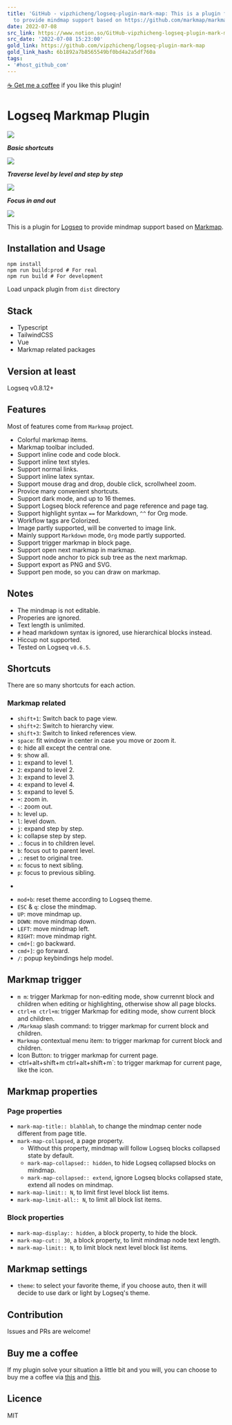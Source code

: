 ```yaml
---
title: 'GitHub - vipzhicheng/logseq-plugin-mark-map: This is a plugin for https://github.com/logseq/logseq
  to provide mindmap support based on https://github.com/markmap/markmap.'
date: 2022-07-08
src_link: https://www.notion.so/GitHub-vipzhicheng-logseq-plugin-mark-map-This-is-a-plugin-for-https-github-com-logseq-logseq-t-21b68fbeb6c3490bafa9c13c330721eb
src_date: '2022-07-08 15:23:00'
gold_link: https://github.com/vipzhicheng/logseq-plugin-mark-map
gold_link_hash: 6b1892a7b8565549bf0bd4a2a5df760a
tags:
- '#host_github_com'
---
```


[☕ Get me a coffee](https://www.buymeacoffee.com/vipzhicheng) if you like this plugin!


Logseq Markmap Plugin
=====================


[![](https://camo.githubusercontent.com/fc6e47eea23742b44acd139d0b3244abc0ab8a8e6b3db47f3043b1223cf1b5fd/68747470733a2f2f696d672e736869656c64732e696f2f6769746875622f646f776e6c6f6164732f7669707a68696368656e672f6c6f677365712d706c7567696e2d6d61726b2d6d61702f746f74616c2e737667)](https://github.com/vipzhicheng/logseq-plugin-mark-map/releases)


***Basic shortcuts***


[![](/vipzhicheng/logseq-plugin-mark-map/raw/master/screencast1.gif)](/vipzhicheng/logseq-plugin-mark-map/blob/master/screencast1.gif)


***Traverse level by level and step by step***


[![](/vipzhicheng/logseq-plugin-mark-map/raw/master/screencast2.gif)](/vipzhicheng/logseq-plugin-mark-map/blob/master/screencast2.gif)


***Focus in and out***


[![](/vipzhicheng/logseq-plugin-mark-map/raw/master/screencast3.gif)](/vipzhicheng/logseq-plugin-mark-map/blob/master/screencast3.gif)


This is a plugin for [Logseq](https://github.com/logseq/logseq) to provide mindmap support based on [Markmap](https://github.com/gera2ld/markmap).


Installation and Usage
----------------------



```
npm install
npm run build:prod # For real
npm run build # For development

```

Load unpack plugin from `dist` directory


Stack
-----


* Typescript
* TailwindCSS
* Vue
* Markmap related packages


Version at least
----------------


Logseq v0.8.12+


Features
--------


Most of features come from `Markmap` project.


* Colorful markmap items.
* Markmap toolbar included.
* Support inline code and code block.
* Support inline text styles.
* Support normal links.
* Support inline latex syntax.
* Support mouse drag and drop, double click, scrollwheel zoom.
* Provice many convenient shortcuts.
* Support dark mode, and up to 16 themes.
* Support Logseq block reference and page reference and page tag.
* Support highlight syntax `==` for Markdown, `^^` for Org mode.
* Workflow tags are Colorized.
* Image partly supported, will be converted to image link.
* Mainly support `Markdown` mode, `Org` mode partly supported.
* Support trigger markmap in block page.
* Support open next markmap in markmap.
* Support node anchor to pick sub tree as the next markmap.
* Support export as PNG and SVG.
* Support pen mode, so you can draw on markmap.


Notes
-----


* The mindmap is not editable.
* Properies are ignored.
* Text length is unlimited.
* `#` head markdown syntax is ignored, use hierarchical blocks instead.
* Hiccup not supported.
* Tested on Logseq `v0.6.5`.


Shortcuts
---------


There are so many shortcuts for each action.


### Markmap related


* `shift+1`: Switch back to page view.
* `shift+2`: Switch to hierarchy view.
* `shift+3`: Switch to linked references view.
* `space`: fit window in center in case you move or zoom it.
* `0`: hide all except the central one.
* `9`: show all.
* `1`: expand to level 1.
* `2`: expand to level 2.
* `3`: expand to level 3.
* `4`: expand to level 4.
* `5`: expand to level 5.
* `+`: zoom in.
* `-`: zoom out.
* `h`: level up.
* `l`: level down.
* `j`: expand step by step.
* `k`: collapse step by step.
* `.`: focus in to children level.
* `b`: focus out to parent level.
* `,`: reset to original tree.
* `n`: focus to next sibling.
* `p`: focus to previous sibling.
* ```: random change theme.
* `mod+b`: reset theme according to Logseq theme.
* `ESC` & `q`: close the mindmap.
* `UP`: move mindmap up.
* `DOWN`: move mindmap down.
* `LEFT`: move mindmap left.
* `RIGHT`: move mindmap right.
* `cmd+[`: go backward.
* `cmd+]`: go forward.
* `/`: popup keybindings help model.


Markmap trigger
---------------


* `m m`: trigger Markmap for non-editing mode, show currennt block and children when editing or highlighting, otherwise show all page blocks.
* `ctrl+m ctrl+m`: trigger Markmap for editing mode, show current block and children.
* `/Markmap` slash command: to trigger markmap for current block and children.
* `Markmap` contextual menu item: to trigger markmap for current block and children.
* Icon Button: to trigger markmap for current page.
* ·ctrl+alt+shift+m ctrl+alt+shift+m`: to trigger markmap for current page, like the icon.


Markmap properties
------------------


### Page properties


* `mark-map-title:: blahblah`, to change the mindmap center node different from page title.
* `mark-map-collapsed`, a page property.
	+ Without this property, mindmap will follow Logseq blocks collapsed state by default.
	+ `mark-map-collapsed:: hidden`, to hide Logseq collapsed blocks on mindmap.
	+ `mark-map-collapsed:: extend`, ignore Logseq blocks collapsed state, extend all nodes on mindmap.
* `mark-map-limit:: N`, to limit first level block list items.
* `mark-map-limit-all:: N`, to limit all block list items.


### Block properties


* `mark-map-display:: hidden`, a block property, to hide the block.
* `mark-map-cut:: 30`, a block property, to limit mindmap node text length.
* `mark-map-limit:: N`, to limit block next level block list items.


Markmap settings
----------------


* `theme`: to select your favorite theme, if you choose auto, then it will decide to use dark or light by Logseq's theme.


Contribution
------------


Issues and PRs are welcome!


Buy me a coffee
---------------


If my plugin solve your situation a little bit and you will, you can choose to buy me a coffee via [this](https://www.buymeacoffee.com/vipzhicheng) and [this](https://afdian.net/@vipzhicheng).


Licence
-------


MIT